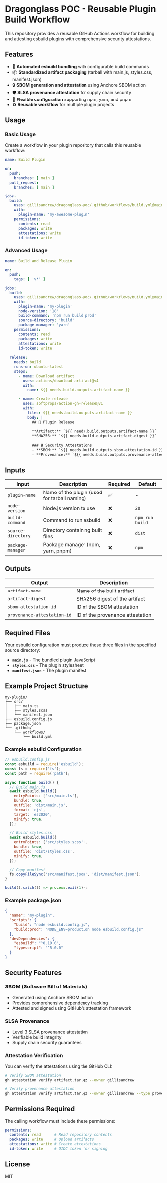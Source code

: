 # Dragonglass POC - Reusable Plugin Build Workflow

This repository provides a reusable GitHub Actions workflow for building and attesting esbuild plugins with comprehensive security attestations.

## Features

- 🔧 **Automated esbuild bundling** with configurable build commands
- 📦 **Standardized artifact packaging** (tarball with main.js, styles.css, manifest.json)
- 🔒 **SBOM generation and attestation** using Anchore SBOM action
- 🛡️ **SLSA provenance attestation** for supply chain security
- 🎯 **Flexible configuration** supporting npm, yarn, and pnpm
- ♻️ **Reusable workflow** for multiple plugin projects

## Usage

### Basic Usage

Create a workflow in your plugin repository that calls this reusable workflow:

```yaml
name: Build Plugin

on:
  push:
    branches: [ main ]
  pull_request:
    branches: [ main ]

jobs:
  build:
    uses: gillisandrew/dragonglass-poc/.github/workflows/build.yml@main
    with:
      plugin-name: 'my-awesome-plugin'
    permissions:
      contents: read
      packages: write
      attestations: write
      id-token: write
```

### Advanced Usage

```yaml
name: Build and Release Plugin

on:
  push:
    tags: [ 'v*' ]

jobs:
  build:
    uses: gillisandrew/dragonglass-poc/.github/workflows/build.yml@main
    with:
      plugin-name: 'my-plugin'
      node-version: '18'
      build-command: 'npm run build:prod'
      source-directory: 'build'
      package-manager: 'yarn'
    permissions:
      contents: read
      packages: write
      attestations: write
      id-token: write
  
  release:
    needs: build
    runs-on: ubuntu-latest
    steps:
      - name: Download artifact
        uses: actions/download-artifact@v4
        with:
          name: ${{ needs.build.outputs.artifact-name }}
      
      - name: Create release
        uses: softprops/action-gh-release@v1
        with:
          files: ${{ needs.build.outputs.artifact-name }}
          body: |
            ## 🎉 Plugin Release
            
            **Artifact:** `${{ needs.build.outputs.artifact-name }}`
            **SHA256:** `${{ needs.build.outputs.artifact-digest }}`
            
            ### 🔒 Security Attestations
            - **SBOM:** `${{ needs.build.outputs.sbom-attestation-id }}`
            - **Provenance:** `${{ needs.build.outputs.provenance-attestation-id }}`
```

## Inputs

| Input | Description | Required | Default |
|-------|-------------|----------|---------|
| `plugin-name` | Name of the plugin (used for tarball naming) | ✅ | - |
| `node-version` | Node.js version to use | ❌ | `20` |
| `build-command` | Command to run esbuild | ❌ | `npm run build` |
| `source-directory` | Directory containing built files | ❌ | `dist` |
| `package-manager` | Package manager (npm, yarn, pnpm) | ❌ | `npm` |

## Outputs

| Output | Description |
|--------|-------------|
| `artifact-name` | Name of the built artifact |
| `artifact-digest` | SHA256 digest of the artifact |
| `sbom-attestation-id` | ID of the SBOM attestation |
| `provenance-attestation-id` | ID of the provenance attestation |

## Required Files

Your esbuild configuration must produce these three files in the specified source directory:

- **`main.js`** - The bundled plugin JavaScript
- **`styles.css`** - The plugin stylesheet
- **`manifest.json`** - The plugin manifest

## Example Project Structure

```
my-plugin/
├── src/
│   ├── main.ts
│   ├── styles.scss
│   └── manifest.json
├── esbuild.config.js
├── package.json
└── .github/
    └── workflows/
        └── build.yml
```

### Example esbuild Configuration

```javascript
// esbuild.config.js
const esbuild = require('esbuild');
const fs = require('fs');
const path = require('path');

async function build() {
  // Build main.js
  await esbuild.build({
    entryPoints: ['src/main.ts'],
    bundle: true,
    outfile: 'dist/main.js',
    format: 'cjs',
    target: 'es2020',
    minify: true,
  });

  // Build styles.css
  await esbuild.build({
    entryPoints: ['src/styles.scss'],
    bundle: true,
    outfile: 'dist/styles.css',
    minify: true,
  });

  // Copy manifest
  fs.copyFileSync('src/manifest.json', 'dist/manifest.json');
}

build().catch(() => process.exit(1));
```

### Example package.json

```json
{
  "name": "my-plugin",
  "scripts": {
    "build": "node esbuild.config.js",
    "build:prod": "NODE_ENV=production node esbuild.config.js"
  },
  "devDependencies": {
    "esbuild": "^0.19.0",
    "typescript": "^5.0.0"
  }
}
```

## Security Features

### SBOM (Software Bill of Materials)
- Generated using Anchore SBOM action
- Provides comprehensive dependency tracking
- Attested and signed using GitHub's attestation framework

### SLSA Provenance
- Level 3 SLSA provenance attestation
- Verifiable build integrity
- Supply chain security guarantees

### Attestation Verification

You can verify the attestations using the GitHub CLI:

```bash
# Verify SBOM attestation
gh attestation verify artifact.tar.gz --owner gillisandrew

# Verify provenance attestation  
gh attestation verify artifact.tar.gz --owner gillisandrew --type provenance
```

## Permissions Required

The calling workflow must include these permissions:

```yaml
permissions:
  contents: read      # Read repository contents
  packages: write     # Upload artifacts
  attestations: write # Create attestations
  id-token: write     # OIDC token for signing
```

## License

MIT